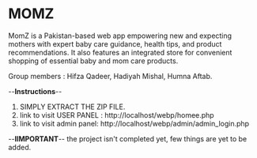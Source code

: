 # MOMZ
MomZ is a Pakistan-based web app empowering new and expecting mothers with expert baby care guidance, health tips, and product recommendations. It also features an integrated store for convenient shopping of essential baby and mom care products.

Group members :
Hifza Qadeer,
Hadiyah Mishal,
Humna Aftab.

--**Instructions**--
1. SIMPLY EXTRACT THE ZIP FILE.
2. link to visit USER PANEL : http://localhost/webp/homee.php
3. link to visit admin panel: http://localhost/webp/admin/admin_login.php

--**IIMPORTANT**--
the project isn't completed yet, few things are yet to be added.
